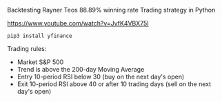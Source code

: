 Backtesting Rayner Teos 88.89% winning rate Trading strategy in Python

https://www.youtube.com/watch?v=JvfK4VBX75I

```pip3 install yfinance```

Trading rules:
- Market S&P 500
- Trend is above the 200-day Moving Average
- Entry 10-period RSI below 30 (buy on the next day's open)
- Exit 10-period RSI above 40 or after 10 trading days (sell on the next day's open)
